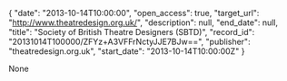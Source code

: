 {
  "date": "2013-10-14T10:00:00", 
  "open_access": true, 
  "target_url": "http://www.theatredesign.org.uk/", 
  "description": null, 
  "end_date": null, 
  "title": "Society of British Theatre Designers (SBTD)", 
  "record_id": "20131014T100000/ZFYz+A3VFFrNctyJJE7BJw==", 
  "publisher": "theatredesign.org.uk", 
  "start_date": "2013-10-14T10:00:00Z"
}

None